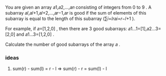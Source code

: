 You are given an array 𝑎1,𝑎2,…,𝑎𝑛
 consisting of integers from 0
 to 9
. A subarray 𝑎𝑙,𝑎𝑙+1,𝑎𝑙+2,…,𝑎𝑟−1,𝑎𝑟
 is good if the sum of elements of this subarray is equal to the length of this subarray (∑𝑖=𝑙𝑟𝑎𝑖=𝑟−𝑙+1
).

For example, if 𝑎=[1,2,0]
, then there are 3
 good subarrays: 𝑎1…1=[1],𝑎2…3=[2,0]
 and 𝑎1…3=[1,2,0]
.

Calculate the number of good subarrays of the array 𝑎
.

### ideas
1. sum(r) - sum(l) = r - l => sum(r) - r = sum(l) - l